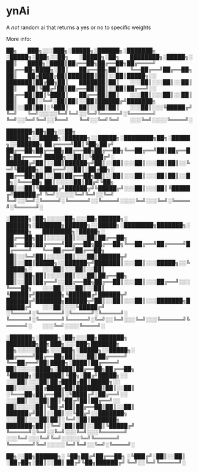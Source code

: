 # ynAi
A *not* random ai that returns a yes or no to specific weights

More info:


██╗  ███╗░░░███╗░█████╗░██████╗░███████╗  ░█████╗░███╗░░██╗  ░█████╗░██╗  ████████╗░█████╗░
██║  ████╗░████║██╔══██╗██╔══██╗██╔════╝  ██╔══██╗████╗░██║  ██╔══██╗██║  ╚══██╔══╝██╔══██╗
██║  ██╔████╔██║███████║██║░░██║█████╗░░  ███████║██╔██╗██║  ███████║██║  ░░░██║░░░██║░░██║
██║  ██║╚██╔╝██║██╔══██║██║░░██║██╔══╝░░  ██╔══██║██║╚████║  ██╔══██║██║  ░░░██║░░░██║░░██║
██║  ██║░╚═╝░██║██║░░██║██████╔╝███████╗  ██║░░██║██║░╚███║  ██║░░██║██║  ░░░██║░░░╚█████╔╝
╚═╝  ╚═╝░░░░░╚═╝╚═╝░░╚═╝╚═════╝░╚══════╝  ╚═╝░░╚═╝╚═╝░░╚══╝  ╚═╝░░╚═╝╚═╝  ░░░╚═╝░░░░╚════╝░

███████╗██╗██╗░░██╗  ██████╗░░█████╗░██████╗░░█████╗░████████╗██╗░█████╗░░██████╗
██╔════╝██║╚██╗██╔╝  ██╔══██╗██╔══██╗██╔══██╗██╔══██╗╚══██╔══╝██║██╔══██╗██╔════╝
█████╗░░██║░╚███╔╝░  ██████╔╝██║░░██║██████╦╝██║░░██║░░░██║░░░██║██║░░╚═╝╚█████╗░
██╔══╝░░██║░██╔██╗░  ██╔══██╗██║░░██║██╔══██╗██║░░██║░░░██║░░░██║██║░░██╗░╚═══██╗
██║░░░░░██║██╔╝╚██╗  ██║░░██║╚█████╔╝██████╦╝╚█████╔╝░░░██║░░░██║╚█████╔╝██████╔╝
╚═╝░░░░░╚═╝╚═╝░░╚═╝  ╚═╝░░╚═╝░╚════╝░╚═════╝░░╚════╝░░░░╚═╝░░░╚═╝░╚════╝░╚═════╝░

░█████╗░██╗░░░░░██╗░░░██╗██████╗░  ██████╗░███████╗██████╗░░█████╗░████████╗███████╗░██████╗  ████████╗░█████╗░
██╔══██╗██║░░░░░██║░░░██║██╔══██╗  ██╔══██╗██╔════╝██╔══██╗██╔══██╗╚══██╔══╝██╔════╝██╔════╝  ╚══██╔══╝██╔══██╗
██║░░╚═╝██║░░░░░██║░░░██║██████╦╝  ██║░░██║█████╗░░██████╦╝███████║░░░██║░░░█████╗░░╚█████╗░  ░░░██║░░░██║░░██║
██║░░██╗██║░░░░░██║░░░██║██╔══██╗  ██║░░██║██╔══╝░░██╔══██╗██╔══██║░░░██║░░░██╔══╝░░░╚═══██╗  ░░░██║░░░██║░░██║
╚█████╔╝███████╗╚██████╔╝██████╦╝  ██████╔╝███████╗██████╦╝██║░░██║░░░██║░░░███████╗██████╔╝  ░░░██║░░░╚█████╔╝
░╚════╝░╚══════╝░╚═════╝░╚═════╝░  ╚═════╝░╚══════╝╚═════╝░╚═╝░░╚═╝░░░╚═╝░░░╚══════╝╚═════╝░  ░░░╚═╝░░░░╚════╝░

░██████╗░█████╗░██╗░░░██╗███████╗  ████████╗██╗███╗░░░███╗███████╗  ██╗░░░░░███╗░░░███╗░█████╗░░█████╗░
██╔════╝██╔══██╗██║░░░██║██╔════╝  ╚══██╔══╝██║████╗░████║██╔════╝  ██║░░░░░████╗░████║██╔══██╗██╔══██╗
╚█████╗░███████║╚██╗░██╔╝█████╗░░  ░░░██║░░░██║██╔████╔██║█████╗░░  ██║░░░░░██╔████╔██║███████║██║░░██║
░╚═══██╗██╔══██║░╚████╔╝░██╔══╝░░  ░░░██║░░░██║██║╚██╔╝██║██╔══╝░░  ██║░░░░░██║╚██╔╝██║██╔══██║██║░░██║
██████╔╝██║░░██║░░╚██╔╝░░███████╗  ░░░██║░░░██║██║░╚═╝░██║███████╗  ███████╗██║░╚═╝░██║██║░░██║╚█████╔╝
╚═════╝░╚═╝░░╚═╝░░░╚═╝░░░╚══════╝  ░░░╚═╝░░░╚═╝╚═╝░░░░░╚═╝╚══════╝  ╚══════╝╚═╝░░░░░╚═╝╚═╝░░╚═╝░╚════╝░

██╗░░██╗██████╗░
╚██╗██╔╝██╔══██╗
░╚███╔╝░██║░░██║
░██╔██╗░██║░░██║
██╔╝╚██╗██████╔╝
╚═╝░░╚═╝╚═════╝░